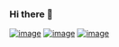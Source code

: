 ### Hi there 👋
[![image](https://user-images.githubusercontent.com/95699467/228850737-28ea5c0f-c8d2-42a9-bd7d-134c8ff43662.png)](https://ssacsim.notion.site/9c6b119caa4b4cdb97bcf1a4c3aaab3d)
[![image](https://user-images.githubusercontent.com/95699467/228851566-4132d328-8479-431b-9541-031f958206f3.png)](https://sims-solve.tistory.com/)
[![image](https://img.shields.io/badge/PORTFOLIO-black?logo=Notion&?style=flat)](https://ssacsim.notion.site/9c6b119caa4b4cdb97bcf1a4c3aaab3d)

<!--
**SSacSim/ssacsim** is a ✨ _special_ ✨ repository because its `README.md` (this file) appears on your GitHub profile.


Here are some ideas to get you started:

- 🔭 I’m currently working on ...
- 🌱 I’m currently learning ...
- 👯 I’m looking to collaborate on ...
- 🤔 I’m looking for help with ...
- 💬 Ask me about ...
- 📫 How to reach me: ...
- 😄 Pronouns: ...
- ⚡ Fun fact: ...
-->

